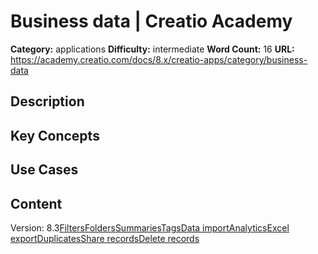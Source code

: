 # Business data | Creatio Academy

**Category:** applications **Difficulty:** intermediate **Word Count:** 16
**URL:**
https://academy.creatio.com/docs/8.x/creatio-apps/category/business-data

## Description

## Key Concepts

## Use Cases

## Content

Version:
8.3[Filters](/docs/8.x/creatio-apps/creatio-basics/business-data/filters)[Folders](/docs/8.x/creatio-apps/creatio-basics/business-data/folders)[Summaries](/docs/8.x/creatio-apps/creatio-basics/business-data/summaries)[Tags](/docs/8.x/creatio-apps/creatio-basics/business-data/tags)[Data import](/docs/8.x/creatio-apps/category/data-import)[Analytics](/docs/8.x/creatio-apps/category/analytics)[Excel export](/docs/8.x/creatio-apps/creatio-basics/business-data/exporting-list-data-to-excel)[Duplicates](/docs/8.x/creatio-apps/creatio-basics/business-data/find-and-merge-duplicates)[Share records](/docs/8.x/creatio-apps/creatio-basics/business-data/share-records)[Delete records](/docs/8.x/creatio-apps/creatio-basics/business-data/delete-records)
